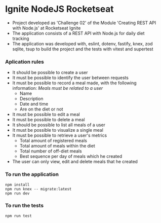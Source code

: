 # Ignite NodeJS Rocketseat 
- Project developed as 'Challenge 02' of the Module 'Creating REST API with Node.js' at Rocketseat Ignite 
- The application consists of a REST API with Node.js for daily diet tracking
- The application was developed with, eslint, dotenv, fastify, knex, zod sqlite, tsup to build the project and the tests with vitest and supertest

### Aplication rules
- It should be possible to create a user
- It must be possible to identify the user between requests
- It must be possible to record a meal made, with the following information:
  *Meals must be related to a user*
  -	Name
  -	Description
  -	Date and time
  - Are on the diet or not
- It must be possible to edit a meal
- It must be possible to delete a meal
- It should be possible to list all meals of a user
- It must be possible to visualize a single meal
- It must be possible to retrieve a user's metrics
  -	Total amount of registered meals
  -	Total amount of meals within the diet
  -	Total number of off-diet meals
  -	Best sequence per day of meals which he created
- The user can only view, edit and delete meals that he created

### To run the application
```
npm install
npm run knex -- migrate:latest
npm run dev
```

### To run the tests
```
npm run test
```
